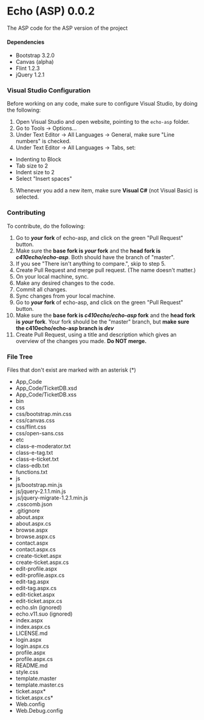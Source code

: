 Echo (ASP) 0.0.2
===

The ASP code for the ASP version of the project

#### Dependencies
- Bootstrap 3.2.0
- Canvas (alpha)
- Flint 1.2.3
- jQuery 1.2.1

### Visual Studio Configuration
Before working on any code, make sure to configure Visual Studio, by doing the following:

1. Open Visual Studio and open website, pointing to the `echo-asp` folder.
2. Go to Tools -> Options...
3. Under Text Editor -> All Languages -> General, make sure "Line numbers" is checked.
4. Under Text Editor -> All Languages -> Tabs, set:
 - Indenting to Block
 - Tab size to 2
 - Indent size to 2
 - Select "Insert spaces"
5. Whenever you add a new item, make sure **Visual C#** (not Visual Basic) is selected.

### Contributing
To contribute, do the following:

1. Go to **_your_ fork** of echo-asp, and click on the green "Pull Request" button.
2. Make sure the **base fork is _your_ fork** and the **head fork is _c410echo/echo-asp_**. Both should have the branch of "master".
3. If you see "There isn't anything to compare.", skip to step 5.
4. Create Pull Request and merge pull request. (The name doesn't matter.)
5. On your local machine, sync.
6. Make any desired changes to the code.
7. Commit all changes.
8. Sync changes from your local machine.
8. Go to **_your_ fork** of echo-asp, and click on the green "Pull Request" button.
9. Make sure the **base fork is _c410echo/echo-asp_ fork** and the **head fork is _your_ fork**. Your fork should be the "master" branch, but **make sure the c410echo/echo-asp branch is _dev_**
10. Create Pull Request, using a title and description which gives an overview of the changes you made. **Do NOT merge.**

### File Tree
Files that don't exist are marked with an asterisk (*)

- App_Code
 - App_Code/TicketDB.xsd
 - App_Code/TicketDB.xss
- bin
- css
 - css/bootstrap.min.css
 - css/canvas.css
 - css/flint.css
 - css/open-sans.css
- etc
 - class-e-moderator.txt
 - class-e-tag.txt
 - class-e-ticket.txt
 - class-edb.txt
 - functions.txt
- js
 - js/bootstrap.min.js
 - js/jquery-2.1.1.min.js
 - js/jquery-migrate-1.2.1.min.js
- .csscomb.json
- .gitignore
- about.aspx
- about.aspx.cs
- browse.aspx
- browse.aspx.cs
- contact.aspx
- contact.aspx.cs
- create-ticket.aspx
- create-ticket.aspx.cs
- edit-profile.aspx
- edit-profile.aspx.cs
- edit-tag.aspx
- edit-tag.aspx.cs
- edit-ticket.aspx
- edit-ticket.aspx.cs
- echo.sln (ignored)
- echo.v11.suo (ignored)
- index.aspx
- index.aspx.cs
- LICENSE.md
- login.aspx
- login.aspx.cs
- profile.aspx
- profile.aspx.cs
- README.md
- style.css
- template.master
- template.master.cs
- ticket.aspx*
- ticket.aspx.cs*
- Web.config
- Web.Debug.config
